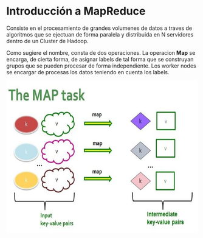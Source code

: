 # Introducción a MapReduce

Consiste en el procesamiento de grandes volumenes de datos a traves de algoritmos que se ejectuan de forma paralela y distribuida en N servidores dentro de un Cluster de Hadoop.

Como sugiere el nombre, consta de dos operaciones. La operacion **Map** se encarga, de cierta forma, de asignar labels de tal forma que se construyan grupos que se pueden procesar de forma independiente. Los worker nodes se encargar de procesas los datos teniendo en cuenta los labels. 
<p align="center">
  <img img width="600" height="400" src="img\map_concep.jpg" >
</p>